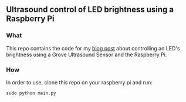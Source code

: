 ## Ultrasound control of LED brightness using a Raspberry Pi

### What

This repo contains the code for my [blog post](https://fabioberger.github.io "Fabio Berger Blog") about controlling an LED's brightness using a Grove Ultrasound Sensor and the Raspberry Pi. 

### How

In order to use, clone this repo on your raspberry pi and run:

	sudo python main.py